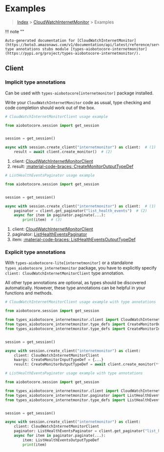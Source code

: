 # Examples

> [Index](../README.md) > [CloudWatchInternetMonitor](./README.md) > Examples

!!! note ""

    Auto-generated documentation for [CloudWatchInternetMonitor](https://boto3.amazonaws.com/v1/documentation/api/latest/reference/services/internetmonitor.html#cloudwatchinternetmonitor)
    type annotations stubs module [types-aiobotocore-internetmonitor](https://pypi.org/project/types-aiobotocore-internetmonitor/).

## Client

### Implicit type annotations

Can be used with `types-aiobotocore[internetmonitor]` package installed.

Write your `CloudWatchInternetMonitor` code as usual,
type checking and code completion should work out of the box.



```python
# CloudWatchInternetMonitorClient usage example

from aiobotocore.session import get_session


session = get_session()

async with session.create_client("internetmonitor") as client:  # (1)
    result = await client.create_monitor()  # (2)
```

1. client: [CloudWatchInternetMonitorClient](./client.md)
2. result: [:material-code-braces: CreateMonitorOutputTypeDef](./type_defs.md#createmonitoroutputtypedef) 



```python
# ListHealthEventsPaginator usage example

from aiobotocore.session import get_session


session = get_session()

async with session.create_client("internetmonitor") as client:  # (1)
    paginator = client.get_paginator("list_health_events")  # (2)
    async for item in paginator.paginate(...):
        print(item)  # (3)
```

1. client: [CloudWatchInternetMonitorClient](./client.md)
2. paginator: [ListHealthEventsPaginator](./paginators.md#listhealtheventspaginator)
3. item: [:material-code-braces: ListHealthEventsOutputTypeDef](./type_defs.md#listhealtheventsoutputtypedef) 




### Explicit type annotations

With `types-aiobotocore-lite[internetmonitor]`
or a standalone `types_aiobotocore_internetmonitor` package, you have to explicitly specify
`client: CloudWatchInternetMonitorClient` type annotation.

All other type annotations are optional, as types should be discovered automatically.
However, these type annotations can be helpful in your functions and methods.


```python
# CloudWatchInternetMonitorClient usage example with type annotations

from aiobotocore.session import get_session

from types_aiobotocore_internetmonitor.client import CloudWatchInternetMonitorClient
from types_aiobotocore_internetmonitor.type_defs import CreateMonitorOutputTypeDef
from types_aiobotocore_internetmonitor.type_defs import CreateMonitorInputTypeDef


session = get_session()

async with session.create_client("internetmonitor") as client:
    client: CloudWatchInternetMonitorClient
    kwargs: CreateMonitorInputTypeDef = {...}
    result: CreateMonitorOutputTypeDef = await client.create_monitor(**kwargs)
```



```python
# ListHealthEventsPaginator usage example with type annotations

from aiobotocore.session import get_session

from types_aiobotocore_internetmonitor.client import CloudWatchInternetMonitorClient
from types_aiobotocore_internetmonitor.paginator import ListHealthEventsPaginator
from types_aiobotocore_internetmonitor.type_defs import ListHealthEventsOutputTypeDef


session = get_session()

async with session.create_client("internetmonitor") as client:
    client: CloudWatchInternetMonitorClient
    paginator: ListHealthEventsPaginator = client.get_paginator("list_health_events")
    async for item in paginator.paginate(...):
        item: ListHealthEventsOutputTypeDef
        print(item)
```


